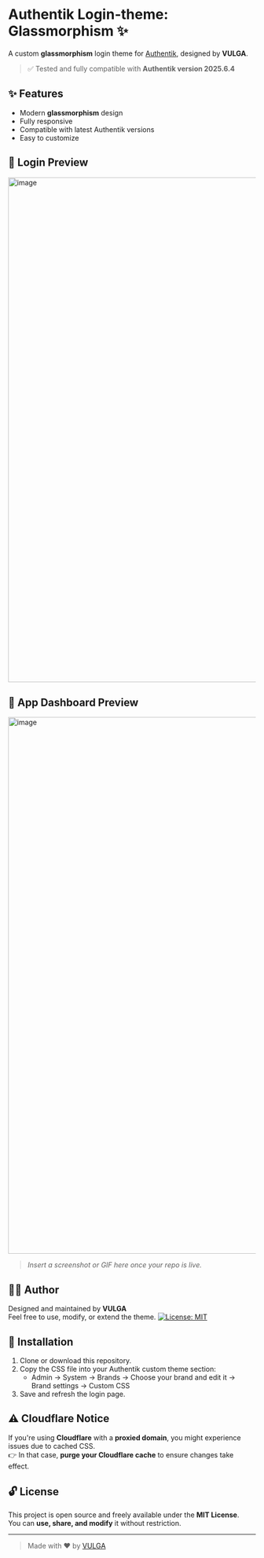 # Authentik Login-theme: Glassmorphism ✨

A custom **glassmorphism** login theme for [Authentik](https://goauthentik.io/), designed by **VULGA**.

> ✅ Tested and fully compatible with **Authentik version 2025.6.4**

## ✨ Features

- Modern **glassmorphism** design  
- Fully responsive  
- Compatible with latest Authentik versions  
- Easy to customize

## 📸 Login Preview
<img width="2079" height="1028" alt="image" src="https://github.com/user-attachments/assets/12ed548e-01fc-4285-af1f-9344720f7296" />

## 📸 App Dashboard Preview
<img width="2133" height="1093" alt="image" src="https://github.com/user-attachments/assets/dc9ac725-f734-463d-9921-235ef75a147d" />

> _Insert a screenshot or GIF here once your repo is live._

## 🧑‍🎨 Author

Designed and maintained by **VULGA**  
Feel free to use, modify, or extend the theme.
[![License: MIT](https://img.shields.io/badge/License-MIT-blue.svg)](LICENSE)

## 🚀 Installation

1. Clone or download this repository.
2. Copy the CSS file into your Authentik custom theme section:
   - Admin → System → Brands → Choose your brand and edit it → Brand settings → Custom CSS
4. Save and refresh the login page.
   
## ⚠️ Cloudflare Notice

If you're using **Cloudflare** with a **proxied domain**, you might experience issues due to cached CSS.  
👉 In that case, **purge your Cloudflare cache** to ensure changes take effect.


## 🔓 License

This project is open source and freely available under the **MIT License**.  
You can **use, share, and modify** it without restriction.

---

> Made with ❤️ by [VULGA](https://github.com/VULGA)
